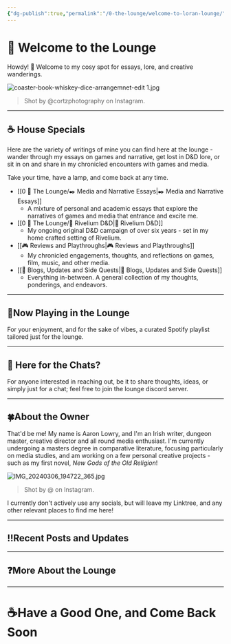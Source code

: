 ```yaml
---
{"dg-publish":true,"permalink":"/0-the-lounge/welcome-to-loran-lounge/","tags":["gardenEntry"],"created":"2025-05-30T15:12:28.147+02:00","updated":"2025-07-03T12:26:40.047+02:00"}
---
```


# 🥃 Welcome to the Lounge

Howdy! 👋 Welcome to my cosy spot for essays, lore, and creative wanderings.

![coaster-book-whiskey-dice-arrangemnet-edit 1.jpg](/img/user/99%20%F0%9F%93%A6%20The%20Back%20Store/Images/coaster-book-whiskey-dice-arrangemnet-edit%201.jpg)
> Shot by @cortzphotography on Instagram.
- - - - - 
## ☕ House Specials 

Here are the variety of writings of mine you can find here at the lounge - wander through my essays on games and narrative, get lost in D&D lore, or sit in on and share in my chronicled encounters with games and media.

Take your time, have a lamp, and come back at any time.

- [[0 🥃 The Lounge/✒️ Media and Narrative Essays\|✒️ Media and Narrative Essays]]
	- A mixture of personal and academic essays that explore the narratives of games and media that entrance and excite me.
- [[0 🥃 The Lounge/🎲 Rivelium D&D\|🎲 Rivelium D&D]]
	- My ongoing original D&D campaign of over six years - set in my home crafted setting of Rivelium.
- [[🎮 Reviews and Playthroughs\|🎮 Reviews and Playthroughs]]
	- My chronicled engagements, thoughts, and reflections on games, film, music, and other media.
- [[🥃 Blogs, Updates and Side Quests\|🥃 Blogs, Updates and Side Quests]]
	- Everything in-between. A general collection of my thoughts, ponderings, and endeavors.
- - - - 
## 🎷Now Playing in the Lounge

For your enjoyment, and for the sake of vibes, a curated Spotify playlist tailored just for the lounge.
- - - - 
## 💬 Here for the Chats?

For anyone interested in reaching out, be it to share thoughts, ideas, or simply just for a chat; feel free to join the lounge discord server.
- - - - 
## 🍀About the Owner

That'd be me! My name is Aaron Lowry, and I'm an Irish writer, dungeon master, creative director and all round media enthusiast. I'm currently undergoing a masters degree in comparative literature, focusing particularly on media studies, and am working on a few personal creative projects - such as my first novel, *New Gods of the Old Religion*!

![IMG_20240306_194722_365.jpg](/img/user/99%20%F0%9F%93%A6%20The%20Back%20Store/Images/IMG_20240306_194722_365.jpg)
> Shot by @ on Instagram.

I currently don't actively use any socials, but will leave my Linktree, and any other relevant places to find me here!
- - - - 
## ‼️Recent Posts and Updates
- - - - 
## ❓More About the Lounge
- - - - 
# ☕Have a Good One, and Come Back Soon